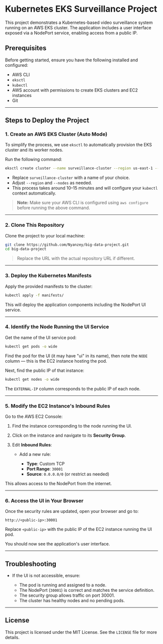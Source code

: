 # Kubernetes EKS Surveillance Project

This project demonstrates a Kubernetes-based video surveillance system running on an AWS EKS cluster. The application includes a user interface exposed via a NodePort service, enabling access from a public IP.

## Prerequisites

Before getting started, ensure you have the following installed and configured:

- AWS CLI
- `eksctl`
- `kubectl`
- AWS account with permissions to create EKS clusters and EC2 instances
- Git

---

## Steps to Deploy the Project

### 1. Create an AWS EKS Cluster (Auto Mode)

To simplify the process, we use `eksctl` to automatically provision the EKS cluster and its worker nodes.

Run the following command:

```bash
eksctl create cluster --name surveillance-cluster --region us-east-1 --nodes 2 --managed
````

* Replace `surveillance-cluster` with a name of your choice.
* Adjust `--region` and `--nodes` as needed.
* This process takes around 10–15 minutes and will configure your `kubectl` context automatically.

> **Note:** Make sure your AWS CLI is configured using `aws configure` before running the above command.

---

### 2. Clone This Repository

Clone the project to your local machine:

```bash
git clone https://github.com/Nyanzey/big-data-project.git
cd big-data-project
```

> Replace the URL with the actual repository URL if different.

---

### 3. Deploy the Kubernetes Manifests

Apply the provided manifests to the cluster:

```bash
kubectl apply -f manifests/
```

This will deploy the application components including the NodePort UI service.

---

### 4. Identify the Node Running the UI Service

Get the name of the UI service pod:

```bash
kubectl get pods -o wide
```

Find the pod for the UI (it may have "ui" in its name), then note the `NODE` column — this is the EC2 instance hosting the pod.

Next, find the public IP of that instance:

```bash
kubectl get nodes -o wide
```

The `EXTERNAL-IP` column corresponds to the public IP of each node.

---

### 5. Modify the EC2 Instance's Inbound Rules

Go to the AWS EC2 Console:

1. Find the instance corresponding to the node running the UI.
2. Click on the instance and navigate to its **Security Group**.
3. Edit **Inbound Rules**:

   * Add a new rule:

     * **Type**: Custom TCP
     * **Port Range**: `30001`
     * **Source**: `0.0.0.0/0` (or restrict as needed)

This allows access to the NodePort from the internet.

---

### 6. Access the UI in Your Browser

Once the security rules are updated, open your browser and go to:

```
http://<public-ip>:30001
```

Replace `<public-ip>` with the public IP of the EC2 instance running the UI pod.

You should now see the application's user interface.

---

## Troubleshooting

* If the UI is not accessible, ensure:

  * The pod is running and assigned to a node.
  * The NodePort (`30001`) is correct and matches the service definition.
  * The security group allows traffic on port 30001.
  * The cluster has healthy nodes and no pending pods.

---

## License

This project is licensed under the MIT License. See the `LICENSE` file for more details.

```
